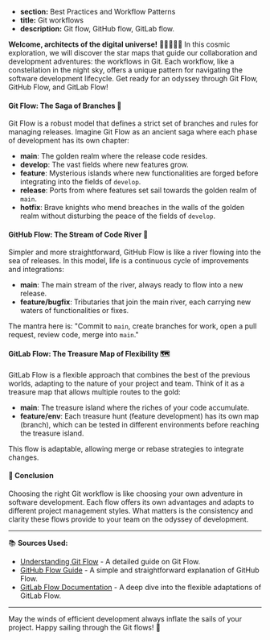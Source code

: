 * **section:** Best Practices and Workflow Patterns
* **title:** Git workflows
* **description:** Git flow, GitHub flow, GitLab flow.

**Welcome, architects of the digital universe!** 🌌👩‍💻👨‍💻 In this cosmic exploration, we will discover the star maps that guide our collaboration and development adventures: the workflows in Git. Each workflow, like a constellation in the night sky, offers a unique pattern for navigating the software development lifecycle. Get ready for an odyssey through Git Flow, GitHub Flow, and GitLab Flow!

#### Git Flow: The Saga of Branches 🚀

Git Flow is a robust model that defines a strict set of branches and rules for managing releases. Imagine Git Flow as an ancient saga where each phase of development has its own chapter:

- **main**: The golden realm where the release code resides.
- **develop**: The vast fields where new features grow.
- **feature**: Mysterious islands where new functionalities are forged before integrating into the fields of `develop`.
- **release**: Ports from where features set sail towards the golden realm of `main`.
- **hotfix**: Brave knights who mend breaches in the walls of the golden realm without disturbing the peace of the fields of `develop`.

#### GitHub Flow: The Stream of Code River 🌊

Simpler and more straightforward, GitHub Flow is like a river flowing into the sea of releases. In this model, life is a continuous cycle of improvements and integrations:

- **main**: The main stream of the river, always ready to flow into a new release.
- **feature/bugfix**: Tributaries that join the main river, each carrying new waters of functionalities or fixes.

The mantra here is: "Commit to `main`, create branches for work, open a pull request, review code, merge into `main`."

#### GitLab Flow: The Treasure Map of Flexibility 🗺️

GitLab Flow is a flexible approach that combines the best of the previous worlds, adapting to the nature of your project and team. Think of it as a treasure map that allows multiple routes to the gold:

- **main**: The treasure island where the riches of your code accumulate.
- **feature/env**: Each treasure hunt (feature development) has its own map (branch), which can be tested in different environments before reaching the treasure island.

This flow is adaptable, allowing merge or rebase strategies to integrate changes.

#### 🤔 Conclusion

Choosing the right Git workflow is like choosing your own adventure in software development. Each flow offers its own advantages and adapts to different project management styles. What matters is the consistency and clarity these flows provide to your team on the odyssey of development.

---

📚 **Sources Used:**

- [Understanding Git Flow](https://www.atlassian.com/git/tutorials/comparing-workflows/gitflow-workflow) - A detailed guide on Git Flow.
- [GitHub Flow Guide](https://guides.github.com/introduction/flow/) - A simple and straightforward explanation of GitHub Flow.
- [GitLab Flow Documentation](https://docs.gitlab.com/ee/topics/gitlab_flow.html) - A deep dive into the flexible adaptations of GitLab Flow.

---

May the winds of efficient development always inflate the sails of your project. Happy sailing through the Git flows! 🚢